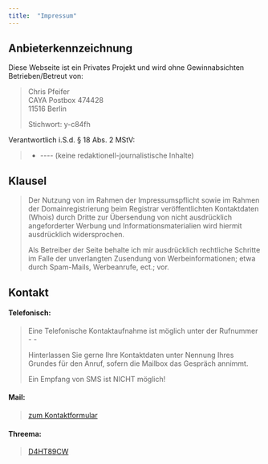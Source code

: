 ```yaml
---
title:  "Impressum"
--- 
```

<div id="g_body">
<h2>Anbieterkennzeichnung</h2>
<p>Diese Webseite ist ein Privates Projekt und wird ohne Gewinnabsichten Betrieben/Betreut von:</p>
<blockquote>

<!-- entry-content -->
<p>Chris Pfeifer<br>
CAYA Postbox 474428<br>
11516 Berlin</p>
<p>Stichwort: y-c84fh</p>
<!-- .entry-content -->

</blockquote>
</div>
<p><!-- Hinweis: Behörden nutzen Bitte die beim Registrar hinterlegte Anschrift. --></p>
<p>Verantwortlich i.S.d. § 18 Abs. 2 MStV:</p>
<blockquote>
<ul>
<li>----  (keine redaktionell-journalistische Inhalte) </li>
</ul>
</blockquote>
<h2>Klausel</h2>
<blockquote>
<p>Der Nutzung von im Rahmen der Impressumspflicht sowie im Rahmen der Domainregistrierung beim Registrar veröffentlichten Kontaktdaten (Whois) durch Dritte zur Übersendung von nicht ausdrücklich angeforderter Werbung und Informationsmaterialien wird hiermit ausdrücklich widersprochen.</p>
<p>Als Betreiber der Seite behalte ich mir ausdrücklich rechtliche Schritte im Falle der unverlangten Zusendung von Werbeinformationen; etwa durch Spam-Mails, Werbeanrufe, ect.; vor.</p>
</blockquote>
<div>
<h2>Kontakt</h2>
<h4><b>Telefonisch:</b></h4>
<blockquote>
<p>Eine Telefonische Kontaktaufnahme ist möglich unter der Rufnummer<br>
- -
</p>
<p>Hinterlassen Sie gerne Ihre Kontaktdaten unter Nennung Ihres<br>
Grundes für den Anruf, sofern die Mailbox das Gespräch annimmt.</p>
<p>Ein Empfang von SMS ist NICHT möglich!</p>
</blockquote>
<h4><b>Mail:</b></h4>
<blockquote>
<div><a title="Kontakt" href="./kontakt" target="_blank" rel="noopener noreferrer">zum Kontaktformular</a></div>
</blockquote>
<h4><b>Threema:</b></h4>
<blockquote>
<div><a title="Kontakt" href="threema://add?id=D4HT89CW" target="_blank" rel="noopener noreferrer">D4HT89CW</a></div>
</blockquote>

</div>
</div>
